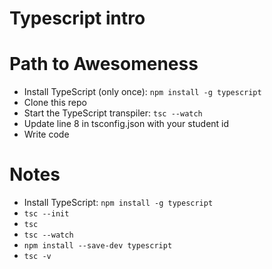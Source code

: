 # Typescript intro

# Path to Awesomeness
- Install TypeScript (only once): `npm install -g typescript`
- Clone this repo
- Start the TypeScript transpiler: `tsc --watch`
- Update line 8 in tsconfig.json with your student id
- Write code

# Notes
- Install TypeScript: `npm install -g typescript`
- `tsc --init`
- `tsc` 
- `tsc --watch`
- `npm install --save-dev typescript`
- `tsc -v`

